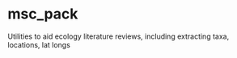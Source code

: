 # msc_pack
Utilities to aid ecology literature reviews, including extracting taxa, locations, lat longs
